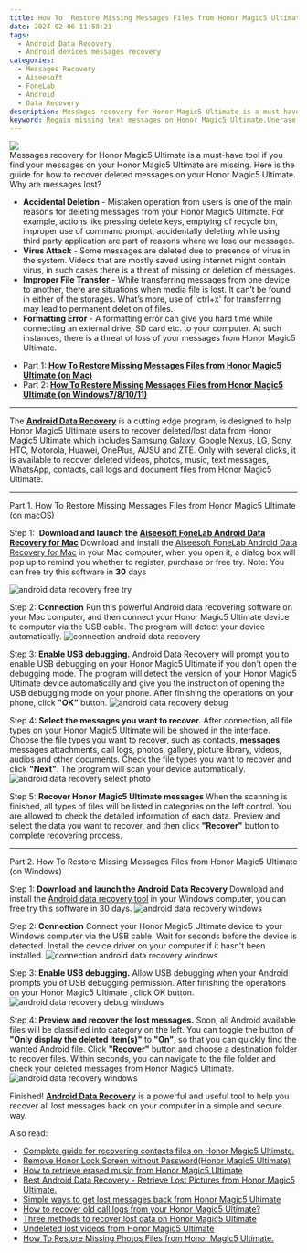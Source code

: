 ```yaml
---
title: How To  Restore Missing Messages Files from Honor Magic5 Ultimate
date: 2024-02-06 11:58:21
tags: 
  - Android Data Recovery
  - Android devices messages recovery
categories: 
  - Messages Recovery
  - Aiseesoft
  - FoneLab
  - Android
  - Data Recovery
description: Messages recovery for Honor Magic5 Ultimate is a must-have tool if you find your messages on your Honor Magic5 Ultimate are missing. Here is the guide for how to recover deleted messages on your Honor Magic5 Ultimate.
keyword: Regain missing text messages on Honor Magic5 Ultimate,Unerase text messages from Honor Magic5 Ultimate,Regain missing messages on Honor Magic5 Ultimate,Honor Magic5 Ultimate messages recovery,Recover deleted messages,recover lost messages from Honor Magic5 Ultimate,deletes messages of Honor Magic5 Ultimate,get back deleted messages from Honor Magic5 Ultimate android,lost all messages in Honor Magic5 Ultimate again,how to restore your files from Honor Magic5 Ultimate,Honor Magic5 Ultimate messages deleted itself,extract data from water damaged phone Honor Magic5 Ultimate
---
```


<img src="https://img0mobiles.techidaily.com/images/best-assets/devices/honor/honor-magic5-ultimate/3.jpg" class="atpl-imgstyle"  />

<div class="atpl-content atpl-for-fonelab-android recover-messages">

<div class="atpl-post-description-part-1">
Messages recovery for Honor Magic5 Ultimate is a must-have tool if you find your messages on your Honor Magic5 Ultimate are missing. Here is the guide for how to recover deleted messages on your Honor Magic5 Ultimate.
</div>




<div class="atpl-post-description-part-2">
<div class="tpl-content-sub-paragraph-title">
  Why are messages lost?
</div>
<div class="tpl-content-sub-paragraph-content">
  <ul class="tpl-content-sub-paragraph-ul-style">
    <li><strong>Accidental Deletion</strong> - Mistaken operation from users is one of the main reasons for deleting messages from your Honor Magic5 Ultimate. For example, actions like pressing delete keys, emptying of recycle bin, improper use of command prompt, accidentally deleting while using third party application are part of reasons where we lose our messages.</li>
    <li><strong>Virus Attack</strong> - Some messages are deleted due to presence of virus in the system. Videos that are mostly saved using internet might contain virus, in such cases there is a threat of missing or deletion of messages.</li>
    <li><strong>Improper File Transfer</strong> - While transferring messages from one device to another, there are situations when media file is lost. It can’t be found in either of the storages. What’s more, use of 'ctrl+x' for transferring may lead to permanent deletion of files. </li>
    <li><strong>Formatting Error</strong> - A formatting error can give you hard time while connecting an external drive, SD card etc. to your computer. At such instances, there is a threat of loss of your messages from Honor Magic5 Ultimate.</li>
  </ul>
</div>
</div>

<ul>
  <li>Part 1: <strong><a href="#p1">How To  Restore Missing Messages Files from Honor Magic5 Ultimate (on Mac)</a></strong></li>
  <li>Part 2: <strong><a href="#p2">How To  Restore Missing Messages Files from Honor Magic5 Ultimate (on Windows7/8/10/11)</a></strong></li>
</ul>

<hr>
<div class="atpl-post-description-part-3">
<div class="tpl-content-sub-paragraph-normal">
  <p>
      The <a href="https://tools.techidaily.com/aiseesoft-android-data-recovery/" target="_blank" rel="noopener"><strong>Android Data Recovery</strong></a> is a cutting edge program, is designed to help Honor Magic5 Ultimate users to recover deleted/lost data from Honor Magic5 Ultimate which includes Samsung Galaxy, Google Nexus, LG, Sony, HTC, Motorola, Huawei, OnePlus, AUSU and ZTE. Only with several clicks, it is available to recover deleted videos, photos, music, text messages, WhatsApp, contacts, call logs and document files from Honor Magic5 Ultimate.
  </p>
</div>
</div>


<!-- Part 1 -->
<a id="p1" name="p1" ></a><hr>

<div>
  <span class="atpl-step-part-style">Part 1. How To  Restore Missing Messages Files from Honor Magic5 Ultimate (on macOS)</span>
</div>  

<span class="atpl-stepstyle-a"><span>Step 1: </span></span> <strong>Download and launch the <a href="https://tools.techidaily.com/aiseesoft-android-data-recovery-for-mac/" target="_blank" rel="noopener">Aiseesoft FoneLab Android Data Recovery for Mac</a></strong>
Download and install the <a href="https://tools.techidaily.com/aiseesoft-android-data-recovery-for-mac/" target="_blank" rel="noopener">Aiseesoft FoneLab Android Data Recovery for Mac</a> in your Mac computer, when you open it, a dialog box will pop up to remind you whether to register, purchase or free try.
Note: You can free try this software in <strong>30</strong> days

<img src="https://tools.techidaily.com/images/apps/aiseesoft/android-data-recovery/mac-free-try.png" class="atpl-imgstyle" alt="android data recovery free try" />

<span class="atpl-stepstyle-a"><span>Step 2: </span></span> <strong>Connection</strong>
Run this powerful Android data recovering software on your Mac computer, and then connect your Honor Magic5 Ultimate device to computer via the USB cable. The program will detect your device automatically.
<img src="https://tools.techidaily.com/images/apps/aiseesoft/android-data-recovery/mac-connection-interface.jpg" class="atpl-imgstyle" alt="connection android data recovery" />

<span class="atpl-stepstyle-a"><span>Step 3: </span></span> <strong>Enable USB debugging.</strong>
Android Data Recovery will prompt you to enable USB debugging on your Honor Magic5 Ultimate  if you don't open the debugging mode. The program will detect the version of your Honor Magic5 Ultimate device automatically and give you the instruction of opening the USB debugging mode on your phone. After finishing the operations on your phone, click <strong>"OK"</strong> button.
<img src="https://tools.techidaily.com/images/apps/aiseesoft/android-data-recovery/mac-android-usb-debug.jpg"  class="atpl-imgstyle" alt="android data recovery debug" />

<span class="atpl-stepstyle-a"><span>Step 4: </span></span> <strong>Select the messages you want to recover.</strong>
After connection, all file types on your Honor Magic5 Ultimate will be showed in the interface. Choose the file types you want to recover, such as contacts, <strong>messages</strong>, messages attachments, call logs, photos, gallery, picture library, videos, audios and other documents. Check the file types you want to recover and click  <b>"Next"</b>. The program will scan your device automatically.
<img src="https://tools.techidaily.com/images/apps/aiseesoft/android-data-recovery/mac-choose-type-messages.jpg" class="atpl-imgstyle" alt="android data recovery select photo" />

<span class="atpl-stepstyle-a"><span>Step 5: </span></span> <strong>Recover Honor Magic5 Ultimate messages</strong>
When the scanning is finished, all types of files will be listed in categories on the left control. You are allowed to check the detailed information of each data. Preview and select the data you want to recover, and then click <b>"Recover"</b> button to complete recovering process.

<a id="p2" name="p2"></a><hr>

<div class="atpl-step-part-style">Part 2. How To  Restore Missing Messages Files from Honor Magic5 Ultimate (on Windows)</div>

<span class="atpl-stepstyle-a"><span>Step 1: </span></span> <strong>Download and launch the Android Data Recovery</strong>
Download and install the <a href="https://tools.techidaily.com/aiseesoft-android-data-recovery-for-win/" target="_blank" rel="noopener">Android data recovery tool</a> in your Windows computer, you can free try this software in 30 days.
<img src="https://tools.techidaily.com/images/apps/aiseesoft/android-data-recovery/win-start-interface.png"  class="atpl-imgstyle" alt="android data recovery windows" />

<span class="atpl-stepstyle-a"><span>Step 2: </span></span> <strong>Connection</strong>
Connect your Honor Magic5 Ultimate device to your Windows computer via the USB cable. Wait for seconds before the device is detected. Install the device driver on your computer if it hasn't been installed.
<img src="https://tools.techidaily.com/images/apps/aiseesoft/android-data-recovery/win-connection-interface.png" class="atpl-imgstyle" alt="connection android data recovery windows" />

<span class="atpl-stepstyle-a"><span>Step 3: </span></span> <strong>Enable USB debugging.</strong>
Allow USB debugging when your Android prompts you of USB debugging permission. After finishing the operations on your Honor Magic5 Ultimate , click OK button.
<img src="https://tools.techidaily.com/images/apps/aiseesoft/android-data-recovery/win-android-usb-debug.png" class="atpl-imgstyle" alt="android data recovery debug windows" />

<span class="atpl-stepstyle-a"><span>Step 4: </span></span> <strong>Preview and recover the lost messages.</strong>
Soon, all Android available files will be classified into category on the left. You can toggle the button of <b>"Only display the deleted item(s)"</b> to <b>"On"</b>, so that you can quickly find the wanted Android file. Click <b>"Recover"</b> button and choose a destination folder to recover files. Within seconds, you can navigate to the file folder and check your deleted messages from Honor Magic5 Ultimate.
<img src="https://tools.techidaily.com/images/apps/aiseesoft/android-data-recovery/win-recover-messages.jpg" class="atpl-imgstyle" alt="android data recovery windows" />

<div class="atpl-post-description-part-4">
<div class="tpl-content-sub-paragraph-normal">
    <p>
        Finished! <a href="https://tools.techidaily.com/aiseesoft-android-data-recovery/" target="_blank" rel="noopener"><strong>Android Data Recovery</strong></a> is a powerful and useful tool to help you recover all lost messages back on your computer in a simple and secure way.
    </p>
</div>
</div>

<ins class="adsbygoogle"
     style="display:block"
     data-ad-client="ca-pub-7571918770474297"
     data-ad-slot="8358498916"
     data-ad-format="auto"
     data-full-width-responsive="true"></ins>

<span class="atpl-alsoreadstyle">Also read:</span>
<div><ul>
<li><a href="/complete-guide-for-recovering-contacts-files-on-honor-magic5-ultimate-by-fonelab-android-recover-contacts/" target="_blank" rel="noopener"><u>Complete guide for recovering contacts files on Honor Magic5 Ultimate.</u></a></li>
<li><a href="/remove-honor-lock-screen-without-password-honor-magic5-ultimate-by-drfone-android-unlock-android-unlock/" target="_blank" rel="noopener"><u>Remove Honor Lock Screen without Password(Honor Magic5 Ultimate)</u></a></li>
<li><a href="/how-to-retrieve-erased-music-from-honor-magic5-ultimate-by-fonelab-android-recover-music/" target="_blank" rel="noopener"><u>How to retrieve erased music from Honor Magic5 Ultimate</u></a></li>
<li><a href="/best-android-data-recovery-retrieve-lost-pictures-from-honor-magic5-ultimate-by-fonelab-android-recover-pictures/" target="_blank" rel="noopener"><u>Best Android Data Recovery - Retrieve Lost Pictures from Honor Magic5 Ultimate.</u></a></li>
<li><a href="/simple-ways-to-get-lost-messages-back-from-honor-magic5-ultimate-by-fonelab-android-recover-messages/" target="_blank" rel="noopener"><u>Simple ways to get lost messages back from Honor Magic5 Ultimate</u></a></li>
<li><a href="/how-to-recover-old-call-logs-from-your-honor-magic5-ultimate-by-fonelab-android-recover-call-logs/" target="_blank" rel="noopener"><u>How to recover old call logs from your Honor Magic5 Ultimate?</u></a></li>
<li><a href="/three-methods-to-recover-lost-data-on-honor-magic5-ultimate-by-fonelab-android-recover-data/" target="_blank" rel="noopener"><u>Three methods to recover lost data on Honor Magic5 Ultimate</u></a></li>
<li><a href="/undeleted-lost-videos-from-honor-magic5-ultimate-by-fonelab-android-recover-video/" target="_blank" rel="noopener"><u>Undeleted lost videos from Honor Magic5 Ultimate</u></a></li>
<li><a href="/how-to-restore-missing-photos-files-from-honor-magic5-ultimate-by-fonelab-android-recover-photos/" target="_blank" rel="noopener"><u>How To  Restore Missing Photos Files from Honor Magic5 Ultimate.</u></a></li>
</ul></div>

</div>

